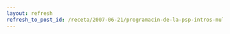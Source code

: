 ```yaml
---
layout: refresh
refresh_to_post_id: /receta/2007-06-21/programacin-de-la-psp-intros-multimedia
---
```


